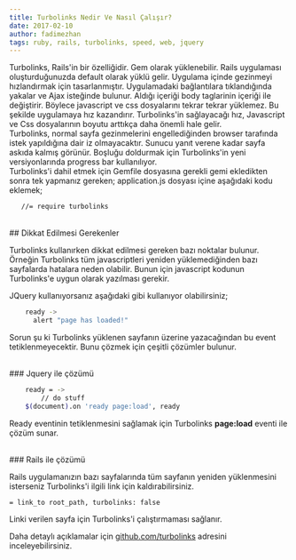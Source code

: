 ```yaml
---
title: Turbolinks Nedir Ve Nasıl Çalışır?
date: 2017-02-10
author: fadimezhan
tags: ruby, rails, turbolinks, speed, web, jquery
---
```


Turbolinks, Rails'in bir özelliğidir. Gem olarak yüklenebilir. Rails uygulaması oluşturduğunuzda default olarak yüklü gelir.
Uygulama içinde gezinmeyi hızlandırmak için tasarlanmıştır. Uygulamadaki bağlantılara tıklandığında yakalar ve Ajax isteğinde bulunur.
Aldığı içeriği body taglarinin içeriği ile değiştirir. Böylece javascript ve css dosyalarını tekrar tekrar yüklemez. Bu şekilde uygulamaya hız
kazandırır. Turbolinks'in sağlayacağı hız, Javascript ve Css dosyalarının boyutu arttıkça daha önemli hale gelir.
<br/>
Turbolinks, normal sayfa gezinmelerini engellediğinden browser tarafında istek yapıldığına dair iz olmayacaktır. Sunucu yanıt
verene kadar sayfa askıda kalmış görünür. Boşluğu doldurmak için Turbolinks'in yeni versiyonlarında progress bar kullanılıyor.
<br/>
Turbolinks'i dahil etmek için Gemfile dosyasına gerekli gemi ekledikten sonra tek yapmanız gereken; application.js
dosyası içine aşağıdaki kodu eklemek;

```bash
   //= require turbolinks
```
<br/>
## Dikkat Edilmesi Gerekenler

Turbolinks kullanırken dikkat edilmesi gereken bazı noktalar bulunur. Örneğin Turbolinks tüm javascriptleri yeniden yüklemediğinden bazı sayfalarda hatalara 
neden olabilir. Bunun için javascript kodunun Turbolinks'e uygun olarak yazılması gerekir.

JQuery kullanıyorsanız aşağıdaki gibi kullanıyor olabilirsiniz;

```bash
    ready ->
      alert "page has loaded!"
```
Sorun şu ki Turbolinks yüklenen sayfanın üzerine yazacağından bu event tetiklenmeyecektir. Bunu çözmek için çeşitli çözümler bulunur.

<br/>
### Jquery ile çözümü

```bash
    ready = ->
        // do stuff
    $(document).on 'ready page:load', ready
```

Ready eventinin tetiklenmesini sağlamak için Turbolinks **page:load** eventi ile çözüm sunar.

<br/>
### Rails ile çözümü

 Rails uygulamanızın bazı sayfalarında tüm sayfanın yeniden yüklenmesini isterseniz Turbolinks'i ilgili link için kaldırabilirsiniz.

```bash
= link_to root_path, turbolinks: false
```
 Linki verilen sayfa için Turbolinks'i çalıştırmaması sağlanır.
 
Daha detaylı açıklamalar için  [github.com/turbolinks](https://github.com/turbolinks/turbolinks) adresini inceleyebilirsiniz.

